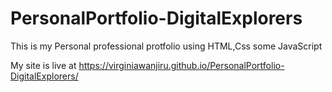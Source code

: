 # PersonalPortfolio-DigitalExplorers

This is my Personal professional protfolio using HTML,Css some JavaScript 


My site is live at https://virginiawanjiru.github.io/PersonalPortfolio-DigitalExplorers/

